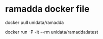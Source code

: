 ramadda docker file
========================

docker pull unidata/ramadda

docker run -P -it --rm unidata/ramadda:latest
